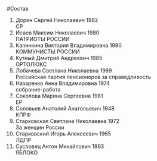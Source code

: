 #Состав
1. Дорин Сергей Николаевич 1982   
    СР
2. Исаев Максим Николаевич 1980   
    ПАТРИОТЫ РОССИИ
3. Калинкина Виктория Владимировна 1980   
    КОММУНИСТЫ РОССИИ
4. Кутный Дмитрий Андреевич 1985   
    ОРТОЛЮКС
5. Лобачева Светлана Николаевна 1969   
    Российская партия пенсионеров за справедливость
6. Назаренко Анна Владимировна 1974   
    собрание-работа
7. Соколова Марина Сергеевна 1981   
    ЕР
8. Соловьев Анатолий Анатольевич 1948   
    КПРФ
9. Старковская Светлана Николаевна 1972   
    За женщин России
10. Старковский Игорь Алексеевич 1965   
    ЛДПР
11. Сусловец Антон Михайлович 1993   
    ЯБЛОКО
